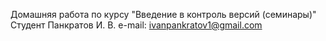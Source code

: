 Домашняя работа по курсу "Введение в контроль версий (семинары)" 
Студент Панкратов И. В. 
e-mail: ivanpankratov1@gmail.com
